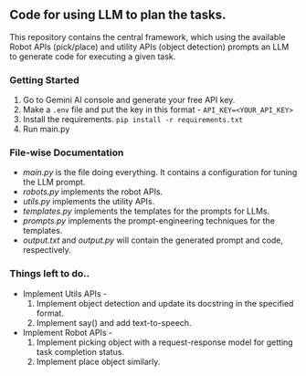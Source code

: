 ## Code for using LLM to plan the tasks.

This repository contains the central framework, which using the available Robot APIs (pick/place) and utility APIs (object detection) prompts an LLM to generate code for executing a given task.

### Getting Started

1. Go to Gemini AI console and generate your free API key. 
2. Make a `.env` file and put the key in this format - 
`API_KEY=<YOUR_API_KEY>`
3. Install the requirements. `pip install -r requirements.txt`
4. Run main.py


### File-wise Documentation

- *main.py* is the file doing everything. It contains a configuration for tuning the LLM prompt.
- *robots.py* implements the robot APIs.
- *utils.py* implements the utility APIs.
- *templates.py* implements the templates for the prompts for LLMs.
- *prompts.py* implements the prompt-engineering techniques for the templates.
- *output.txt* and *output.py* will contain the generated prompt and code, respectively.

### Things left to do..

- Implement Utils APIs - 
    1. Implement object detection and update its docstring in the specified format.
    2. Implement say() and add text-to-speech.
- Implement Robot APIs - 
    1. Implement picking object with a request-response model for getting task completion status.
    2. Implement place object similarly.